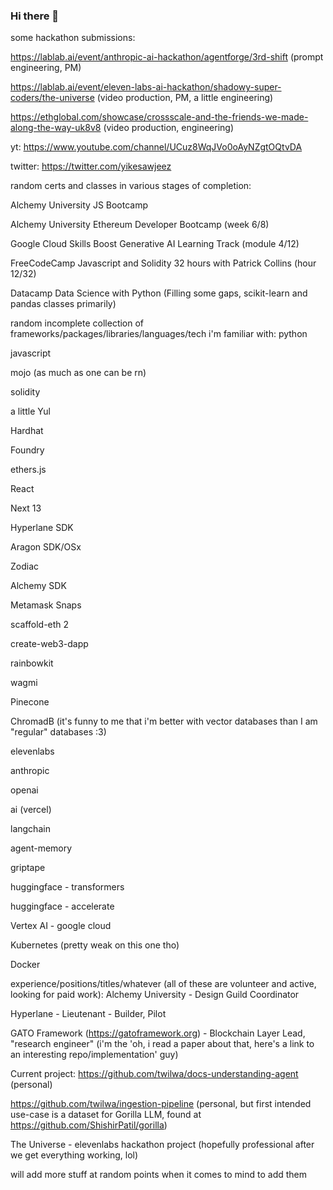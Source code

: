 ### Hi there 👋

some hackathon submissions:

https://lablab.ai/event/anthropic-ai-hackathon/agentforge/3rd-shift (prompt engineering, PM)

https://lablab.ai/event/eleven-labs-ai-hackathon/shadowy-super-coders/the-universe (video production, PM, a little engineering)

https://ethglobal.com/showcase/crossscale-and-the-friends-we-made-along-the-way-uk8v8 (video production, engineering)

yt:
https://www.youtube.com/channel/UCuz8WqJVo0oAyNZgtOQtvDA

twitter:
https://twitter.com/yikesawjeez

random certs and classes in various stages of completion:

Alchemy University JS Bootcamp

Alchemy University Ethereum Developer Bootcamp (week 6/8)

Google Cloud Skills Boost Generative AI Learning Track (module 4/12)

FreeCodeCamp Javascript and Solidity 32 hours with Patrick Collins (hour 12/32)

Datacamp Data Science with Python (Filling some gaps, scikit-learn and pandas classes primarily)


random incomplete collection of frameworks/packages/libraries/languages/tech i'm familiar with:
python

javascript

mojo (as much as one can be rn)

solidity

a little Yul


Hardhat

Foundry

ethers.js


React

Next 13


Hyperlane SDK

Aragon SDK/OSx

Zodiac

Alchemy SDK

Metamask Snaps


scaffold-eth 2

create-web3-dapp

rainbowkit

wagmi


Pinecone

ChromadB  (it's funny to me that i'm better with vector databases than I am "regular" databases :3)


elevenlabs

anthropic

openai

ai (vercel)

langchain

agent-memory

griptape

huggingface - transformers

huggingface - accelerate


Vertex AI - google cloud

Kubernetes (pretty weak on this one tho)

Docker


experience/positions/titles/whatever (all of these are volunteer and active, looking for paid work):
Alchemy University - Design Guild Coordinator

Hyperlane - Lieutenant - Builder, Pilot

GATO Framework (https://gatoframework.org) - Blockchain Layer Lead, "research engineer" (i'm the 'oh, i read a paper about that, here's a link to an interesting repo/implementation' guy)


Current project:
https://github.com/twilwa/docs-understanding-agent (personal)

https://github.com/twilwa/ingestion-pipeline (personal, but first intended use-case is a dataset for Gorilla LLM, found at https://github.com/ShishirPatil/gorilla)

The Universe - elevenlabs hackathon project (hopefully professional after we get everything working, lol)


will add more stuff at random points when it comes to mind to add them



<!--
**twilwa/twilwa** is a ✨ _special_ ✨ repository because its `README.md` (this file) appears on your GitHub profile.

Here are some ideas to get you started:

- 🔭 I’m currently working on ...
- 🌱 I’m currently learning ...
- 👯 I’m looking to collaborate on ...
- 🤔 I’m looking for help with ...
- 💬 Ask me about ...
- 📫 How to reach me: ...
- 😄 Pronouns: ...
- ⚡ Fun fact: ...
-->

